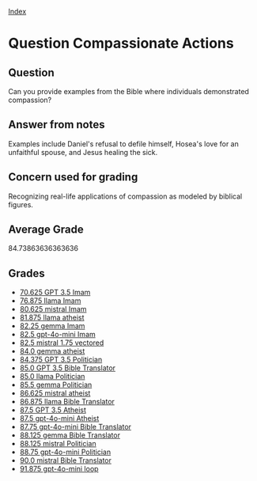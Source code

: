 
[Index](../../index.md)
# Question Compassionate Actions
## Question
Can you provide examples from the Bible where individuals demonstrated compassion?

## Answer from notes
Examples include Daniel's refusal to defile himself, Hosea's love for an unfaithful spouse, and Jesus healing the sick.

## Concern used for grading
Recognizing real-life applications of compassion as modeled by biblical figures.

## Average Grade
84.73863636363636

## Grades
 * [70.625 GPT 3.5 Imam](../answers/GPT_3.5_Imam/Compassionate_Actions.md)
 * [76.875 llama Imam](../answers/llama_Imam/Compassionate_Actions.md)
 * [80.625 mistral Imam](../answers/mistral_Imam/Compassionate_Actions.md)
 * [81.875 llama atheist](../answers/llama_atheist/Compassionate_Actions.md)
 * [82.25 gemma Imam](../answers/gemma_Imam/Compassionate_Actions.md)
 * [82.5 gpt-4o-mini Imam](../answers/gpt-4o-mini_Imam/Compassionate_Actions.md)
 * [82.5 mistral 1.75 vectored](../answers/mistral_1.75_vectored/Compassionate_Actions.md)
 * [84.0 gemma atheist](../answers/gemma_atheist/Compassionate_Actions.md)
 * [84.375 GPT 3.5 Politician](../answers/GPT_3.5_Politician/Compassionate_Actions.md)
 * [85.0 GPT 3.5 Bible Translator](../answers/GPT_3.5_Bible_Translator/Compassionate_Actions.md)
 * [85.0 llama Politician](../answers/llama_Politician/Compassionate_Actions.md)
 * [85.5 gemma Politician](../answers/gemma_Politician/Compassionate_Actions.md)
 * [86.625 mistral atheist](../answers/mistral_atheist/Compassionate_Actions.md)
 * [86.875 llama Bible Translator](../answers/llama_Bible_Translator/Compassionate_Actions.md)
 * [87.5 GPT 3.5 Atheist](../answers/GPT_3.5_Atheist/Compassionate_Actions.md)
 * [87.5 gpt-4o-mini Atheist](../answers/gpt-4o-mini_Atheist/Compassionate_Actions.md)
 * [87.75 gpt-4o-mini Bible Translator](../answers/gpt-4o-mini_Bible_Translator/Compassionate_Actions.md)
 * [88.125 gemma Bible Translator](../answers/gemma_Bible_Translator/Compassionate_Actions.md)
 * [88.125 mistral Politician](../answers/mistral_Politician/Compassionate_Actions.md)
 * [88.75 gpt-4o-mini Politician](../answers/gpt-4o-mini_Politician/Compassionate_Actions.md)
 * [90.0 mistral Bible Translator](../answers/mistral_Bible_Translator/Compassionate_Actions.md)
 * [91.875 gpt-4o-mini loop](../answers/gpt-4o-mini_loop/Compassionate_Actions.md)
